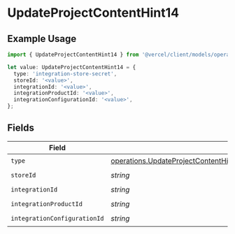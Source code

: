 # UpdateProjectContentHint14

## Example Usage

```typescript
import { UpdateProjectContentHint14 } from '@vercel/client/models/operations';

let value: UpdateProjectContentHint14 = {
  type: 'integration-store-secret',
  storeId: '<value>',
  integrationId: '<value>',
  integrationProductId: '<value>',
  integrationConfigurationId: '<value>',
};
```

## Fields

| Field                        | Type                                                                                                                                                                                                     | Required           | Description |
| ---------------------------- | -------------------------------------------------------------------------------------------------------------------------------------------------------------------------------------------------------- | ------------------ | ----------- |
| `type`                       | [operations.UpdateProjectContentHintProjectsResponse200ApplicationJSONResponseBodyEnv14Type](../../models/operations/updateprojectcontenthintprojectsresponse200applicationjsonresponsebodyenv14type.md) | :heavy_check_mark: | N/A         |
| `storeId`                    | _string_                                                                                                                                                                                                 | :heavy_check_mark: | N/A         |
| `integrationId`              | _string_                                                                                                                                                                                                 | :heavy_check_mark: | N/A         |
| `integrationProductId`       | _string_                                                                                                                                                                                                 | :heavy_check_mark: | N/A         |
| `integrationConfigurationId` | _string_                                                                                                                                                                                                 | :heavy_check_mark: | N/A         |
